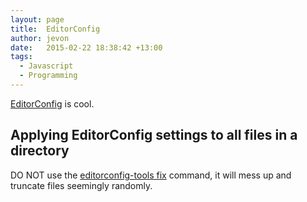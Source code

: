 ```yaml
---
layout: page
title:  EditorConfig
author: jevon
date:   2015-02-22 18:38:42 +13:00
tags:
  - Javascript
  - Programming
---
```


<a href="http://editorconfig.org">EditorConfig</a> is cool.

## Applying EditorConfig settings to all files in a directory

DO NOT use the <a href="https://www.npmjs.com/package/editorconfig-tools">editorconfig-tools fix</a> command, it will mess up and truncate files seemingly randomly.
